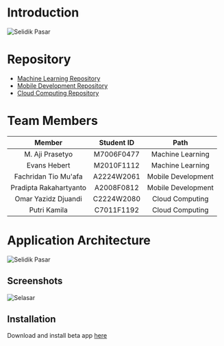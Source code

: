# Introduction
![Selidik Pasar](https://i.postimg.cc/LsQDZGM0/C22-PS255-Selidik-Pasar-1.png)

# Repository
- [Machine Learning Repository](https://github.com/SelidikPasar/Selasar-MachineLearning)
- [Mobile Development Repository](https://github.com/SelidikPasar/Selasar-AndroidDevelopment)
- [Cloud Computing Repository](https://github.com/SelidikPasar/Selasar-CloudComputing)

# Team Members

|            Member           | Student ID |        Path        |                                                   
| :-------------------------: | :--------: | :----------------: | 
| M. Aji Prasetyo | M7006F0477 |  Machine Learning  | 
|      Evans Hebert     | M2010F1112 |  Machine Learning  |
|     Fachridan Tio Mu'afa   | A2224W2061 | Mobile Development |
|    Pradipta Rakahartyanto     | A2008F0812 | Mobile Development |
|Omar Yazidz Djuandi    | C2224W2080 |   Cloud Computing  |             
| Putri Kamila | C7011F1192 |   Cloud Computing  |

# Application Architecture
![Selidik Pasar](https://i.postimg.cc/c1gkGmtF/cloudmechanism1.jpg)

## Screenshots
![Selasar](https://raw.githubusercontent.com/SelidikPasar/Selasar-AndroidDevelopment/master/app/screenshots/Selidik-Pasar.png)

## Installation
Download and install beta app [here](https://github.com/SelidikPasar/Selasar-AndroidDevelopment/releases/download/beta-release-v1/selasar.apk)
